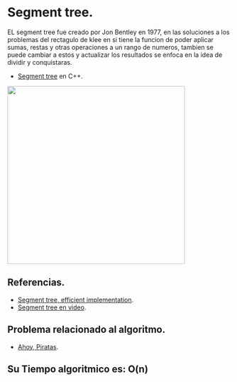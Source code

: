 # Segment tree.

EL segment tree fue creado por Jon Bentley en 1977, en las soluciones a los problemas del rectagulo de klee en si tiene la funcion de poder aplicar sumas, restas y otras operaciones a un rango de numeros, tambien se puede cambiar a estos y actualizar los resultados se enfoca en la idea de dividir y conquistaras.
* [Segment tree](https://github.com/Lutyvr02/Algoritmica/blob/main/Contenidos/Segment_tree/Segment_tree.cpp) en C++.
<img src="https://user-images.githubusercontent.com/101956531/193722579-7a410187-8d96-49e8-b746-023d0f4b96c5.png" width="400">

## Referencias.
* [Segment tree, efficient implementation](https://www.geeksforgeeks.org/segment-tree-efficient-implementation/?ref=lbp).
* [Segment tree en video](https://www.youtube.com/watch?v=-dUiRtJ8ot0).
## Problema relacionado al algoritmo.
* [Ahoy, Piratas](https://onlinejudge.org/index.php?option=onlinejudge&Itemid=8&category=134&page=show_problem&problem=2397).

## Su Tiempo algoritmico es: O(n)
